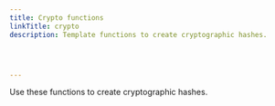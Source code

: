 ```yaml
---
title: Crypto functions
linkTitle: crypto
description: Template functions to create cryptographic hashes.




---
```


Use these functions to create cryptographic hashes.
